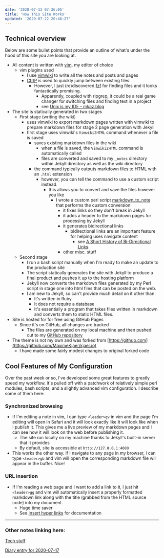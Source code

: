 ```yaml
---
date: '2020-07-13 07:36:05'
title: 'How This Site Works'
updated: '2020-07-22 20:46:27'
---
```

## Technical overview
Below are some bullet points that provide an outline of what's under the hood of
this site you are looking at.

* All content is written with [vim](/vim), my editor of choice
  * vim plugins used
    * I use [vimwiki](/vimwiki) to write all the notes and posts and pages
    * [CtrlP](/CtrlP) is used to quickly jump between existing files
      * However, I just (re)discovered [fzf](/fzf) for finding files and it looks
        fantastically promising.
        * Apparently, coupled with ripgrep, it could be a real game changer for
          switching files and finding text in a project
        * see [Unix is my IDE – mkaz.blog](https://mkaz.blog/code/unix-is-my-ide/)
* The site is statically generated in two stages
  * First stage (writing the wiki)
    * uses vimwiki to export markdown pages written with vimwiki to prepare
      markdown files for stage 2 page generation with Jekyll
    * first stage uses vimwiki's `Vimwiki2HTML` command whenever a file is saved
      * saves existing markdown files in the wiki
        * when a file is saved, the `Vimwiki2HTML` command is automatically called
        * files are converted and saved to my `_notes` directory within Jekyll
          directory as well as the wiki directory
      * the command typically outputs markdown files to HTML with an `.html` extension
        * however, you can tell the command to use a custom script instead.
          * this allows you to convert and save the files however you like
            * I wrote a custom perl script [markdown_to_note](/markdown_to_note) that
              performs the custom conversion
              * it fixes links so they don't break in Jekyll
              * it adds a header to the markdown pages for processing by Jekyll
              * it generates bidirectional links
                * bidirectional links are an important feature for helping uses
                  navigate content
                  * see [A Short History of Bi-Directional Links](https://maggieappleton.com/bidirectionals)
              * other misc. stuff
  * Second stage
    * I run a bash script manually when I'm ready to make an update to the
      production site
    * The script statically generates the site with Jekyll to produce a final
      product and pushes it up to the hosting platform
    * Jekyll now converts the markdown files generated by my Perl script in
      stage one into html files that can be posted on the web.
    * I am new to Jekyll, so can't provide much detail on it other than:
      * It's written in Ruby
      * It does not require a database
      * It's essentially a program that takes files written in markdown and
        converts them to static HTML files.
* Site is hosted for for free using GitHub Pages
  * Since it's on GitHub, all changes are tracked
    * The files are generated on my local machine and then pushed out to my
      [GitHub repository](https://github.com/sdondley/sdondley.github.io)
* The theme is not my own and was forked from
  [https://github.com](https://github.com/MaximeKjaer/kjaer.io)
  * I have made some fairly modest changes to original forked code

## Cool Features of My Configuration
Over the past week or so, I've developed some great features to greatly speed my
workflow. It's pulled off with a patchwork of relatively simple perl modules,
bash scripts, and a slightly advanced vim configuration. I describe some of them
here:

### Synchronized browsing
* If I'm editing a note in vim, I can type `<leader>gv` in vim and the page I'm editing
  will open in Safari and it will look exactly like it will look like when I
  publish it. This gives me a live preview of my markdown pages and I can see
  how it will look on the web before publishing it.
  * The site run locally on my machine thanks to Jekyll's built-in server that
    it provides
  * By default, site is accessible at `http://127.0.0.1:4000`
* This works the other way. If I navigate to any page in my browser, I can type
  `<leader>gb` and vim will open the corresponding markdown file will appear in
  the buffer. Nice!

### URL insertion
* If I'm reading a web page and I want to add a link to it, I just hit
  `<leader>gg` and vim will automatically insert a properly formatted markdown
  link along with the title (grabbed from the HTML source code) into my document.
  * Huge time saver
  * See [Insert hyper links](/Insert-hyper-links) for documentation

---
### Other notes linking here:

[Tech stuff](/Tech-stuff)

[Diary entry for 2020-07-17](/2020-07-17)
